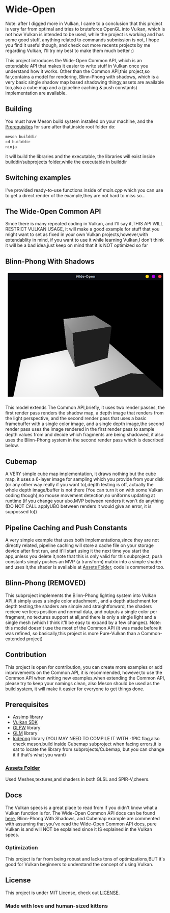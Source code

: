 # Wide-Open
Note: after I digged more in Vulkan, I came to a conclusion that this project is very far from optimal and tries to bruteforce OpenGL into Vulkan, which is not how Vulkan is intended to be used, while the project is working and has some good stuff, anything related to commands submission is not, I hope you find it useful though, and check out more recents projects by me regarding Vulkan, I'll try my best to make them much better :)

This project introduces the Wide-Open Common API, which is an extendable API that makes it easier to write stuff in Vulkan once you understand how it works.
Other than the Common API,this project,so far,contains a model for rendering, Blinn-Phong with shadows, which is a very basic single shadow map based shadowing thingy,assets are available too,also a cube map and a (pipeline caching & push constants) implementation are available.
## Building
You must have Meson build system installed on your machine, and the [Prerequisites](#prerequisites) for sure after that,inside root folder do:
```
meson builddir
cd builddir
ninja
```
it will build the libraries and the executable, the libraries will exist inside builddir/subprojects folder,while the executable in builddir
## Switching examples
I've provided ready-to-use functions inside of *main.cpp* which you can use to get a direct render of the example,they are not hard to miss so...
## The Wide-Open Common API
Since there is many repeated coding in Vulkan, and I'll say it,THIS API WILL RESTRICT VULKAN USAGE, it will make a good example for stuff that you might want to set as fixed in your own Vulkan projects,however,with extendablity in mind, if you want to use it while learning Vulkan,I don't think it will be a bad idea,just keep on mind that it is NOT optimized so far
## Blinn-Phong With Shadows
![screenshot](./screenshots/screenshot-1.png)

This model extends The Common API,briefly, it uses two render passes, the first render pass renders the shadow map, a depth image that renders from the light perspective, and the second render pass that uses a basic framebuffer with a single color image, and a single depth image,the second render pass uses the image rendered in the first render pass to sample depth values from and decide which fragments are being shadowed, it also uses the Blinn-Phong system in the second render pass which is described below.
## Cubemap
A VERY simple cube map implementation, it draws nothing but the cube map, it uses a 6-layer image for sampling which you provide from your disk (or any other way really if you want to),depth testing is off, actually the whole depth image/buffer is not there (You can turn it on with some Vulkan coding though),no mouse movement detection,no uniforms updating at runtime (if you change your ubo.MVP between renders it won't do anything (DO NOT CALL applyUBO between renders it would give an error, it is suppossed to))
## Pipeline Caching and Push Constants
A very simple example that uses both implementations,since they are not directly related, pipeline caching will store a cache file on your storage device after first run, and it'll start using it the next time you start the app,unless you delete it,note that this is only valid for this subproject, push constants simply pushes an MVP (a transform) matrix into a simple shader and uses it,the shader is available at [Assets Folder](https://github.com/RedDeadAlice/Wide-Open/tree/master/Assets), code is commented too.
## Blinn-Phong (REMOVED)
This subproject implements the Blinn-Phong lighting system into Vulkan API,it simply uses a single color attachment , and a depth attachment for depth testing,the shaders are simple and straightforward, the shaders recieve vertices position and normal data, and outputs a single color per fragment, no textures support at all,and there is only a single light and a single mesh (which I think it'll be easy to expand by a few changes).
Note: this model doesn't use the most of the Common API (it was made before it was refined, so basically,this project is more Pure-Vulkan than a Common-extended project)
## Contribution
This project is open for contribution, you can create more examples or add improvements on the Common API, it is recommended, however,to use the Common API when writing new examples,when extending the Common API, please try to keep your namings clean, also Meson should be used as the build system, it will make it easier for everyone to get things done.
## Prerequisites
- [Assimp](https://www.assimp.org/) library
- [Vulkan SDK](vulkan.org)
- [GLFW](https://www.glfw.org/) library
- [GLM](https://github.com/g-truc/glm) library
- [lodepng](https://lodev.org/lodepng/) library (YOU MAY NEED TO COMPILE IT WITH -fPIC flag,also check meson.build inside Cubemap subproject when facing errors,it is sat to locate the library from subprojects/Cubemap, but you can change it if that's what you want)
### [Assets Folder](https://github.com/RedDeadAlice/Wide-Open/tree/master/Assets)
Used Meshes,textures,and shaders in both GLSL and SPIR-V,cheers.
## Docs
The Vulkan specs is a great place to read from if you didn't know what a Vulkan function is for.
The Wide-Open Common API docs can be found [here](https://github.com/RedDeadAlice/Wide-Open/blob/master/subprojects/Common/docs/Wide-Open%20Common%20API.pdf), Blinn-Phong With Shadows, and Cubemap example are commented with assuming that you've read the Wide-Open Common API docs, pure Vulkan is and will NOT be explained since it IS explained in the Vulkan specs.
### Optimization
This project is far from being robust and lacks tons of optimizations,BUT it's good for Vulkan beginners to understand the concept of using Vulkan.
## License
This project is under MIT License, check out [LICENSE](https://github.com/RedDeadAlice/Wide-Open/blob/master/LICENSE).
### Made with love and human-sized kittens
